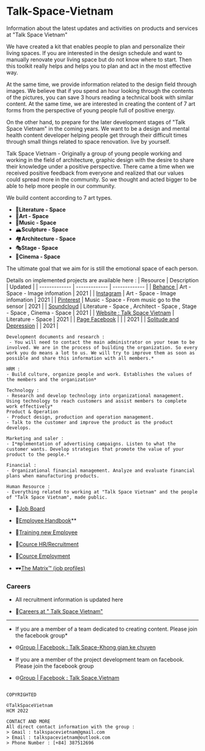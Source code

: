 # Talk-Space-Vietnam

Information about the latest updates and activities on products and services at "Talk Space Vietnam"

We have created a kit that enables people to plan and personalize their living spaces. If you are interested in the design schedule and want to manually renovate your living space but do not know where to start. Then this toolkit really helps and helps you to plan and act in the most effective way.

At the same time, we provide information related to the design field through images. We believe that if you spend an hour looking through the contents of the pictures, you can save 3 hours reading a technical book with similar content. At the same time, we are interested in creating the content of 7 art forms from the perspective of young people full of positive energy.

On the other hand, to prepare for the later development stages of "Talk Space Vietnam" in the coming years. We want to be a design and mental health content developer helping people get through their difficult times through small things related to space renovation. live by yourself.

 Talk Space Vietnam - Originally a group of young people working and working in the field of architecture, graphic design with the desire to share their knowledge under a positive perspective. There came a time when we received positive feedback from everyone and realized that our values could spread more in the community. So we thought and acted bigger to be able to help more people in our community.
 
 We build content according to 7 art types.

- 📰**Literature - Space**
- 🎨**Art - Space**
- 🤟**Music - Space**
- 🏔️**Sculpture - Space**
- 🏘️**Architecture - Space**
- 🎭**Stage - Space**
- 🎰**Cinema - Space**

The ultimate goal that we aim for is still the emotional space of each person.

Details on implemented projects are available here :
|  Resource      |    Description   |     Updated  | 
| ------------- | ------------- | ------------- |
|   [Behance ](https://www.notion.so/Behance-2f3af5c0e0f24537bfeaa1943286a241)  |      Art - Space - Image infomation       |        2021  | 
|   [Instagram](https://www.notion.so/Instagram-7e76b94f69df40f3991a90befb26b500)  |      Art - Space - Image infomation       |       2021   |
|   [Pinterest](https://www.notion.so/Pinterest-52f3ff76c4bc46bb92bc612db617c64b)     |    Music - Space - From music go to the sensor  |        2021  |
|   [Soundcloud](https://www.notion.so/Soundcloud-4720895f94fb4f1bab7f5f0cf08575ce)  |       Literature - Space  , Architect - Space , Stage - Space , Cinema - Space       |      2021    |
|   [Website : Talk Space Vietnam](https://www.notion.so/Website-Talk-Space-Vietnam-49b88196775e42c4bbad81b81c1bba8f)  |      Literature - Space       |         2021  |
|   [Page Facebook](https://www.notion.so/Page-Facebook-818b9361b23a403da617a40f523292e9)     |        |               |     2021      |
|   [Solitude and Depression](https://www.notion.so/Solitude-and-Depression-ebff8301ba6c40acaa15ca739a153a6a)     |        |     2021      |

```
Development documents and research :
 - You will need to contact the main administrator on your team to be involved. We are in the process of building the organization. So every work you do means a lot to us. We will try to improve them as soon as possible and share this information with all members.*

HRM :
- Build culture, organize people and work. Establishes the values of the members and the organization*

Technology :
- Research and develop technology into organizational management. Using technology to reach customers and assist members to complete work effectively*
Product & Operation
- Product design, production and operation management.
- Talk to the customer and improve the product as the product develops.

Marketing and saler :
- I*mplementation of advertising campaigns. Listen to what the customer wants. Develop strategies that promote the value of your product to the people.*

Financial :
- Organizational financial management. Analyze and evaluate financial plans when manufacturing products.

Human Resource :
- Everything related to working at "Talk Space Vietnam" and the people of "Talk Space Vietnam", made public.

```
* 📕[Job Board](https://www.notion.so/Job-Board-f4125730ab7c46af870c7700524c5aba)

* 📕[Employee Handbook](https://www.notion.so/f1d20c481a404a6c928a17bf813e50ee)** 

* 📘[Training new Employee](https://www.notion.so/e39302d8b16e471dbb77af14137cb6bf)

* 📘[Cource HR/Recruitment](https://www.notion.so/Cource-HR-Recruitment-c27057fca87246e3bca6f5d16480f5e9)

* 📘[Cource Employment](https://www.notion.so/21fc1672d125431b89dd62f192ff82c1)

* 🕶️[The Matrix™ (job profiles)](https://www.notion.so/516d5d24838444488f6e8db8abbdd609)

### Careers

* All recruitment information is updated here

* 🤝[Careers at " Talk Space Vietnam"](https://www.notion.so/Careers-at-Talk-Space-Vietnam-083ee211de854af88f52a08c96bb8a2e)

---

* If you are a member of a team dedicated to creating content. Please join the facebook group*

* 🌐[Group | Facebook : Talk Space-Khong gian ke chuyen](https://www.facebook.com/groups/talkspacevietnam)

* If you are a member of the project development team on facebook. Please join the facebook group
* 🌐[Group | Facebook : Talk Space.Vietnam](https://www.facebook.com/groups/424411978531867)

```

COPYRIGHTED 

©TalkSpaceVietnam
HCM 2022

CONTACT AND MORE
All direct contact information with the group :
> Gmail : talkspacevietnam@gmail.com
> Email : talkspacevietnam@outlook.com
> Phone Number : [+84] 387512696

```

